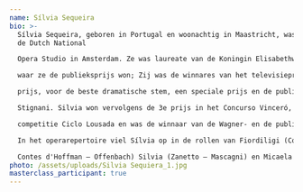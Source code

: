 ```yaml
---
name: Sílvia Sequeira
bio: >-
  Sílvia Sequeira, geboren in Portugal en woonachtig in Maastricht, was lid van
  de Dutch National

  Opera Studio in Amsterdam. Ze was laureate van de Koningin Elisabethwedstrijd 2023 in Brussel,

  waar ze de publieksprijs won; Zij was de winnares van het televisieprogramma ARIA en won de 2e

  prijs, voor de beste dramatische stem, een speciale prijs en de publieksprijs in het Concurso Ebe

  Stignani. Silvia won vervolgens de 3e prijs in het Concurso Vinceró, de publieksprijs in de

  competitie Ciclo Lousada en was de winnaar van de Wagner- en de publieksprijs op het Internationaal Vocalisten Concours van ’s Hertogenbosch in 2022. In 2021 won ze de 2e prijs op de Portugese Rotary Foundation-wedstrijd.

  In het operarepertoire viel Sílvia op in de rollen van Fiordiligi (Cosi fan tutte - Mozart), Giulietta (Les

  Contes d'Hoffman – Offenbach) Silvia (Zanetto – Mascagni) en Micaela (Carmen – Bizet).
photo: /assets/uploads/Silvia Sequiera_1.jpg
masterclass_participant: true
---
```

